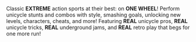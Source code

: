 Classic **EXTREME** action sports at their best: on **ONE WHEEL**! Perform unicycle stunts and combos with style, smashing goals, unlocking new levels, characters, cheats, and more! Featuring **REAL** unicycle pros, **REAL** unicycle tricks, **REAL** underground jams, and **REAL** retro play that begs for one more run!
